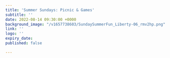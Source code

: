 ```yaml
---
title: 'Summer Sundays: Picnic & Games'
subtitle: ''
date: 2022-08-14 09:30:00 +0000
background_image: "/v1657738603/SundaySummerFun_Liberty-06_rmv2hp.png"
link: ''
logo: ''
expiry_date: 
published: false

---
```


